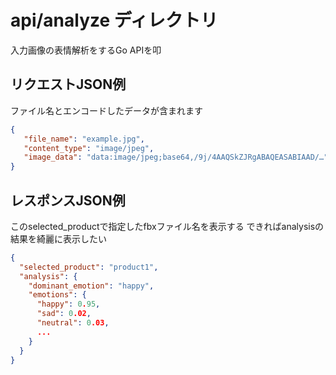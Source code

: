 # api/analyze ディレクトリ
入力画像の表情解析をするGo APIを叩

## リクエストJSON例
ファイル名とエンコードしたデータが含まれます
```json
{
   "file_name": "example.jpg",
   "content_type": "image/jpeg",
   "image_data": "data:image/jpeg;base64,/9j/4AAQSkZJRgABAQEASABIAAD/…"
}
```

## レスポンスJSON例
このselected_productで指定したfbxファイル名を表示する
できればanalysisの結果を綺麗に表示したい
```json
{
  "selected_product": "product1",
  "analysis": {
    "dominant_emotion": "happy",
    "emotions": {
      "happy": 0.95,
      "sad": 0.02,
      "neutral": 0.03,
      ...
    }
  }
}
```